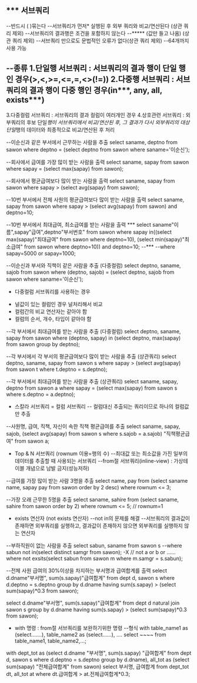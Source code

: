*** 서브쿼리
-------------------
--반드시 ( )묶는다
--서브쿼리가 먼저* 실행된 후 외부 쿼리와 비교/연산된다 (상관 쿼리 제외)
--서브쿼리의 결과행은 조건을 포함하지 않는다 --***** (값만 들고 나옴) (상관 쿼리 제외)
--서브쿼리 만으로도 문법적인 오류가 없다(상관 쿼리 제외)
--64개까지 사용 가능

--종류
1.단일행 서브쿼리 : 서브쿼리의 결과 행이 단일 행인 경우(>,<,>=,<=,=,<>(!=))
2.다중행 서브쿼리 : 서브쿼리의 결과 행이 다중 행인 경우(in***, any, all, exists***)
-------------------
3.다중컬럼 서브쿼리 : 서브쿼리의 결과 컬럼이 여러개인 경우
4.상호관련 서브쿼리 :  외부쿼리의 후보 단일*행이 서브쿼리에서 비교/연산된 후, 그 결과가 다시 외부쿼리의
		  대상 단일*행의 데이터와 최종적으로 비교/연산된 후 처리

--이순신과 같은 부서에서 근무하는 사람을 추출
select saname, deptno from sawon
where deptno = (select deptno from sawon where saname='이순신'); 

--회사에서 급여를 가장 많이 받는 사람을 출력
select saname, sapay from sawon
where sapay = (select max(sapay) from sawon);

--회사에서 평균급여보다 많이 받는 사람을 출력
select saname, sapay from sawon
where sapay > (select avg(sapay) from sawon);

--10번 부서에서 전체 사원의 평균급여보다 많이 받는 사람을 출력
select saname, sapay from sawon
where sapay > (select avg(sapay) from sawon)
   and deptno=10;

--10번 부서에서 최대급여, 최소급여를 받는 사람을 출력 ***
select saname"이름",sapay"급여",deptno"부서번호" from sawon 
where sapay in((select max(sapay)"최대급여" from sawon where deptno=10),
	        (select min(sapay)"최소급여" from sawon where deptno=10))
   and deptno=10;  --***
--where sapay=5000 or sapay=1000;

--이순신과 부서와 직책이 같은 사람을 추출 (다중컬럼)
select deptno, saname, sajob from sawon
where (deptno, sajob) = (select deptno, sajob from sawon where saname='이순신');

* 다중컬럼 서브쿼리를 사용하는 경우
- 널값이 있는 컬럼인 경우 널처리해서 비교
- 컬럼간의 비교 연산자는 같아야 함
- 컬럼의 순서, 개수, 타입이 같아야 함

--각 부서에서 최대급여를 받는 사람을 추출 (다중컬럼)
select deptno, saname, sapay from sawon
where (deptno, sapay) in (select deptno, max(sapay) from sawon group by deptno);

--각 부서에서 각 부서의 평균급여보다 많이 받는 사람을 추출 (상관쿼리)
select deptno, saname, sapay from sawon s
where sapay > (select avg(sapay) from sawon t where t.deptno = s.deptno);

--각 부서에서 최대급여를 받는 사람을 추출 (상관쿼리)
select saname, sapay, deptno from sawon a 
where sapay = (select max(sapay) from sawon s where s.deptno = a.deptno);

* 스칼라 서브쿼리 = 컬럼 서브쿼리
-- 컬럼대신 추출되는 쿼리이므로 하나의 컬럼값만 추출

--사원명, 급여, 직책, 자신이 속한 직책 평균급여를 추출
select saname, sapay, sajob, (select avg(sapay) from sawon s where s.sajob = a.sajob) "직책평균급여" from sawon a;

* Top & N 서브쿼리 (rownum 이용=행의 수)
--최대값 또는 최소값을 가진 일부의 데이터를 추출할 때 사용되는 서브쿼리 
--from절 서브쿼리(inline-view) : 가상테이블 개념으로 남발 금지(성능저하)

--급여를 가장 많이 받는 사람 3명을 추출
select name, pay from (select saname name, sapay pay from sawon order by 2 desc)
where rownum <= 3;

--가장 오래 근무한 5명을 추출
select saname, sahire from (select saname, sahire from sawon order by 2)
where rownum <= 5;  // rownum=1

* exists 연산자 (not exists 연산자) 
--not in의 문제를 해결
--서브쿼리의 결과값이 존재하면 외부쿼리를 실행하고, 결과값이 존재하지 않으면 외부쿼리를 실행하지 않는 연산자

--부하직원이 없는 사람을 추출
select sabun, saname from sawon s
--where sabun not in(select distinct samgr from sawon);  -X   // not a or b or ......
where not exsits(select sabun from sawon m where m.samgr = s.sabun);

--전체 사원 급여의 30%이상을 차지하는 부서명과 급여합계를 출력
select d.dname"부서명", sum(s.sapay)"급여합계" from dept d, sawon s 
where d.deptno = s.deptno
group by d.dname 
having sum(s.sapay) > (select sum(sapay)*0.3 from sawon);

select d.dname"부서명", sum(s.sapay)"급여합계" from dept d natural join sawon s 
group by d.dname 
having sum(s.sapay) > (select sum(sapay)*0.3 from sawon);

* with 명령 : from절 서브쿼리를 보완하기위한 명령
--형식
with table_name1 as (select.......),
       table_name2 as (select......),
      ....
select ~~~~ from table_name1, table_name2,...;

with
	dept_tot as (select d.dname "부서명", sum(s.sapay) "급여합계" from dept d, sawon s 
		    where d.deptno = s.deptno
		    group by d.dname),
	all_tot    as (select sum(sapay) "전체급여합계" from sawon)
select 부서명, 급여합계 from dept_tot dt, all_tot at
where dt.급여합계 > at.전체급여합계*0.3;
